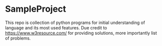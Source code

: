# SampleProject
This repo is collection of python programs for initial understanding of language and its most used features. Due credit to https://www.w3resource.com/ for providing solutions, more importantly list of problems.
